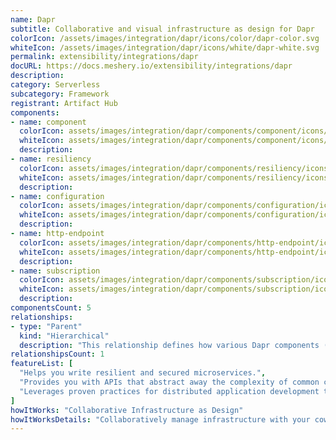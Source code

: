 ```yaml
---
name: Dapr
subtitle: Collaborative and visual infrastructure as design for Dapr
colorIcon: /assets/images/integration/dapr/icons/color/dapr-color.svg
whiteIcon: /assets/images/integration/dapr/icons/white/dapr-white.svg
permalink: extensibility/integrations/dapr
docURL: https://docs.meshery.io/extensibility/integrations/dapr
description: 
category: Serverless
subcategory: Framework
registrant: Artifact Hub
components: 
- name: component
  colorIcon: assets/images/integration/dapr/components/component/icons/color/component-color.svg
  whiteIcon: assets/images/integration/dapr/components/component/icons/white/component-white.svg
  description: 
- name: resiliency
  colorIcon: assets/images/integration/dapr/components/resiliency/icons/color/resiliency-color.svg
  whiteIcon: assets/images/integration/dapr/components/resiliency/icons/white/resiliency-white.svg
  description: 
- name: configuration
  colorIcon: assets/images/integration/dapr/components/configuration/icons/color/configuration-color.svg
  whiteIcon: assets/images/integration/dapr/components/configuration/icons/white/configuration-white.svg
  description: 
- name: http-endpoint
  colorIcon: assets/images/integration/dapr/components/http-endpoint/icons/color/http-endpoint-color.svg
  whiteIcon: assets/images/integration/dapr/components/http-endpoint/icons/white/http-endpoint-white.svg
  description: 
- name: subscription
  colorIcon: assets/images/integration/dapr/components/subscription/icons/color/subscription-color.svg
  whiteIcon: assets/images/integration/dapr/components/subscription/icons/white/subscription-white.svg
  description: 
componentsCount: 5
relationships: 
- type: "Parent"
  kind: "Hierarchical"
  description: "This relationship defines how various Dapr components (HTTPEndpoint, Resiliency, Configuration, and Subscription) are applied to a sidecar container running daprd. It represents a hierarchical inventory relationship where the child components (Dapr resources) patch the configuration of the parent component (sidecar container)."
relationshipsCount: 1
featureList: [
  "Helps you write resilient and secured microservices.",
  "Provides you with APIs that abstract away the complexity of common challenges developers encounter regularly when building distributed applications.",
  "Leverages proven practices for distributed application development that enable you to build resilient, secured systems."
]
howItWorks: "Collaborative Infrastructure as Design"
howItWorksDetails: "Collaboratively manage infrastructure with your coworkers synchronously sharing the same designs."
---
```

